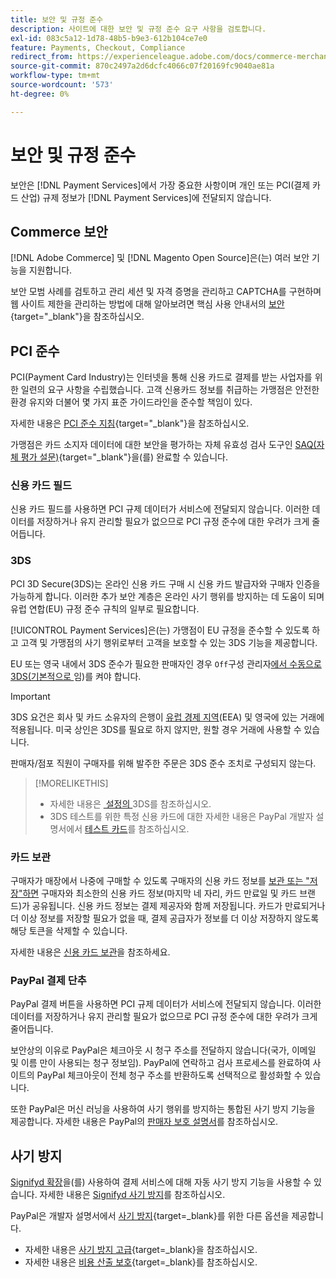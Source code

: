 ```yaml
---
title: 보안 및 규정 준수
description: 사이트에 대한 보안 및 규정 준수 요구 사항을 검토합니다.
exl-id: 083c5a12-1d78-48b5-b9e3-612b104ce7e0
feature: Payments, Checkout, Compliance
redirect_from: https://experienceleague.adobe.com/docs/commerce-merchant-services/payment-services/security.html?lang=ko
source-git-commit: 870c2497a2d6dcfc4066c07f20169fc9040ae81a
workflow-type: tm+mt
source-wordcount: '573'
ht-degree: 0%

---
```


# 보안 및 규정 준수

보안은 [!DNL Payment Services]에서 가장 중요한 사항이며 개인 또는 PCI(결제 카드 산업) 규제 정보가 [!DNL Payment Services]에 전달되지 않습니다.

## Commerce 보안

[!DNL Adobe Commerce] 및 [!DNL Magento Open Source]은(는) 여러 보안 기능을 지원합니다.

보안 모범 사례를 검토하고 관리 세션 및 자격 증명을 관리하고 CAPTCHA를 구현하며 웹 사이트 제한을 관리하는 방법에 대해 알아보려면 핵심 사용 안내서의 [보안](https://experienceleague.adobe.com/ko/docs/commerce-admin/systems/security/security){target="_blank"}을 참조하십시오.

## PCI 준수

PCI(Payment Card Industry)는 인터넷을 통해 신용 카드로 결제를 받는 사업자를 위한 일련의 요구 사항을 수립했습니다. 고객 신용카드 정보를 취급하는 가맹점은 안전한 환경 유지와 더불어 몇 가지 표준 가이드라인을 준수할 책임이 있다.

자세한 내용은 [PCI 준수 지침](https://experienceleague.adobe.com/ko/docs/commerce-admin/start/compliance/payments/compliance-pci){target="_blank"}을 참조하십시오.

가맹점은 카드 소지자 데이터에 대한 보안을 평가하는 자체 유효성 검사 도구인 [SAQ(자체 평가 설문)](https://www.pcisecuritystandards.org/pci_security/completing_self_assessment){target="_blank"}을(를) 완료할 수 있습니다.

### 신용 카드 필드

신용 카드 필드를 사용하면 PCI 규제 데이터가 서비스에 전달되지 않습니다. 이러한 데이터를 저장하거나 유지 관리할 필요가 없으므로 PCI 규정 준수에 대한 우려가 크게 줄어듭니다.

### 3DS

PCI 3D Secure(3DS)는 온라인 신용 카드 구매 시 신용 카드 발급자와 구매자 인증을 가능하게 합니다. 이러한 추가 보안 계층은 온라인 사기 행위를 방지하는 데 도움이 되며 유럽 연합(EU) 규정 준수 규칙의 일부로 필요합니다.

[!UICONTROL Payment Services]은(는) 가맹점이 EU 규정을 준수할 수 있도록 하고 고객 및 가맹점의 사기 행위로부터 고객을 보호할 수 있는 3DS 기능을 제공합니다.

EU 또는 영국 내에서 3DS 준수가 필요한 판매자인 경우 `Off`구성 관리자[에서 수동으로 3DS(기본적으로 &#x200B;](configure-admin.md#credit-card-fields)임)를 켜야 합니다.

>[!IMPORTANT]
>
>3DS 요건은 회사 및 카드 소유자의 은행이 [유럽 경제 지역](https://www.efta.int/eea)&#x200B;(EEA) 및 영국에 있는 거래에 적용됩니다. 미국 상인은 3DS를 필요로 하지 않지만, 원할 경우 거래에 사용할 수 있습니다.

판매자/점포 직원이 구매자를 위해 발주한 주문은 3DS 준수 조치로 구성되지 않는다.

>[!MORELIKETHIS]
>
> * 자세한 내용은 [&#x200B; 설정의 &#x200B;](configure-admin.md#3ds)3DS를 참조하십시오.
> * 3DS 테스트를 위한 특정 신용 카드에 대한 자세한 내용은 PayPal 개발자 설명서에서 [테스트 카드](https://developer.paypal.com/docs/checkout/advanced/customize/3d-secure/test/)를 참조하십시오.

### 카드 보관

구매자가 매장에서 나중에 구매할 수 있도록 구매자의 신용 카드 정보를 [보관 또는 &quot;저장&quot;하면](vaulting.md) 구매자와 최소한의 신용 카드 정보(마지막 네 자리, 카드 만료일 및 카드 브랜드)가 공유됩니다. 신용 카드 정보는 결제 제공자와 함께 저장됩니다. 카드가 만료되거나 더 이상 정보를 저장할 필요가 없을 때, 결제 공급자가 정보를 더 이상 저장하지 않도록 해당 토큰을 삭제할 수 있습니다.

자세한 내용은 [신용 카드 보관](vaulting.md)을 참조하세요.

### PayPal 결제 단추

PayPal 결제 버튼을 사용하면 PCI 규제 데이터가 서비스에 전달되지 않습니다. 이러한 데이터를 저장하거나 유지 관리할 필요가 없으므로 PCI 규정 준수에 대한 우려가 크게 줄어듭니다.

보안상의 이유로 PayPal은 체크아웃 시 청구 주소를 전달하지 않습니다(국가, 이메일 및 이름 만이 사용되는 청구 정보임). PayPal에 연락하고 검사 프로세스를 완료하여 사이트의 PayPal 체크아웃이 전체 청구 주소를 반환하도록 선택적으로 활성화할 수 있습니다.

또한 PayPal은 머신 러닝을 사용하여 사기 행위를 방지하는 통합된 사기 방지 기능을 제공합니다. 자세한 내용은 PayPal의 [판매자 보호 설명서](https://www.paypal.com/us/webapps/mpp/security/seller-protection)를 참조하십시오.

## 사기 방지

[Signifyd 확장](https://commercemarketplace.adobe.com/signifyd-module-connect.html)을(를) 사용하여 결제 서비스에 대해 자동 사기 방지 기능을 사용할 수 있습니다. 자세한 내용은 [Signifyd 사기 방지](fraud-protection.md)를 참조하십시오.

PayPal은 개발자 설명서에서 [사기 방지](https://www.paypal.com/us/cshelp/article/what-is-fraud-protection-help1014){target=_blank}를 위한 다른 옵션을 제공합니다.

* 자세한 내용은 [사기 방지 고급](https://www.paypal.com/us/enterprise/fraud-protection-advanced#fraud-protection-advanced){target=_blank}을 참조하십시오.
* 자세한 내용은 [비용 산출 보호](https://www.paypal.com/us/cshelp/article/what-is-chargeback-protection-help608){target=_blank}를 참조하십시오.
